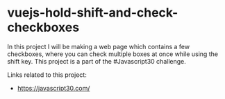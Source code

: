# vuejs-hold-shift-and-check-checkboxes

In this project I will be making a web page which
contains a few checkboxes, where you can check
multiple boxes at once while using the shift
key. This project is a part of the #Javascript30
challenge.

Links related to this project:
- https://javascript30.com/